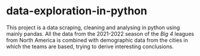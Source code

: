 # data-exploration-in-python
This project is a data scraping, cleaning and analysing in python using mainly pandas.
All the data from the 2021-2022 season of the *Big 4* leagues from North America is combined with demographic data from the cities in which the teams are based, trying to derive interesting conclusions.
